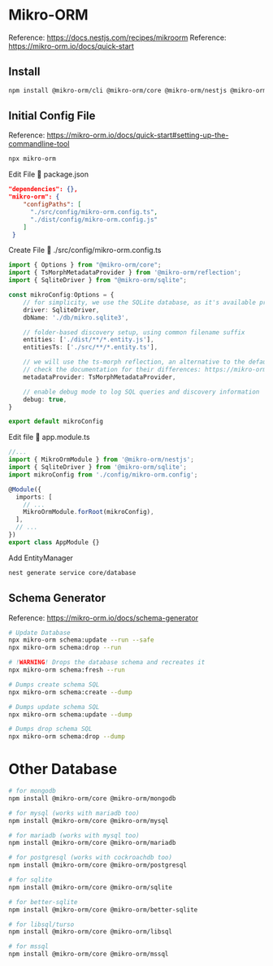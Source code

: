 # Mikro-ORM
Reference: https://docs.nestjs.com/recipes/mikroorm
Reference: https://mikro-orm.io/docs/quick-start

## Install
``` bash
npm install @mikro-orm/cli @mikro-orm/core @mikro-orm/nestjs @mikro-orm/reflection @mikro-orm/sqlite
```

## Initial Config File
Reference: https://mikro-orm.io/docs/quick-start#setting-up-the-commandline-tool
``` bash
npx mikro-orm
```

Edit File :page_with_curl: package.json
``` json
"dependencies": {},
"mikro-orm": {
    "configPaths": [
      "./src/config/mikro-orm.config.ts",
      "./dist/config/mikro-orm.config.js"
    ]
 }
```

Create File :page_with_curl: ./src/config/mikro-orm.config.ts
``` ts
import { Options } from "@mikro-orm/core";
import { TsMorphMetadataProvider } from '@mikro-orm/reflection';
import { SqliteDriver } from "@mikro-orm/sqlite";

const mikroConfig:Options = {
    // for simplicity, we use the SQLite database, as it's available pretty much everywhere
    driver: SqliteDriver,
    dbName: './db/mikro.sqlite3',

    // folder-based discovery setup, using common filename suffix
    entities: ['./dist/**/*.entity.js'],
    entitiesTs: ['./src/**/*.entity.ts'],

    // we will use the ts-morph reflection, an alternative to the default reflect-metadata provider
    // check the documentation for their differences: https://mikro-orm.io/docs/metadata-providers
    metadataProvider: TsMorphMetadataProvider,

    // enable debug mode to log SQL queries and discovery information
    debug: true,
} 

export default mikroConfig
```

Edit file :page_with_curl: app.module.ts
``` ts
//...
import { MikroOrmModule } from '@mikro-orm/nestjs';
import { SqliteDriver } from '@mikro-orm/sqlite';
import mikroConfig from './config/mikro-orm.config'; 

@Module({
  imports: [
    // ...
    MikroOrmModule.forRoot(mikroConfig),
  ],
  // ...
})
export class AppModule {}
```

Add EntityManager
``` bash
nest generate service core/database
```

## Schema Generator
Reference: https://mikro-orm.io/docs/schema-generator
``` bash
# Update Database
npx mikro-orm schema:update --run --safe
npx mikro-orm schema:drop --run

# !WARNING! Drops the database schema and recreates it
npx mikro-orm schema:fresh --run     

# Dumps create schema SQL
npx mikro-orm schema:create --dump

# Dumps update schema SQL
npx mikro-orm schema:update --dump

# Dumps drop schema SQL
npx mikro-orm schema:drop --dump
```

# Other Database
``` bash
# for mongodb
npm install @mikro-orm/core @mikro-orm/mongodb

# for mysql (works with mariadb too)
npm install @mikro-orm/core @mikro-orm/mysql

# for mariadb (works with mysql too)
npm install @mikro-orm/core @mikro-orm/mariadb

# for postgresql (works with cockroachdb too)
npm install @mikro-orm/core @mikro-orm/postgresql

# for sqlite
npm install @mikro-orm/core @mikro-orm/sqlite

# for better-sqlite
npm install @mikro-orm/core @mikro-orm/better-sqlite

# for libsql/turso
npm install @mikro-orm/core @mikro-orm/libsql

# for mssql
npm install @mikro-orm/core @mikro-orm/mssql
```